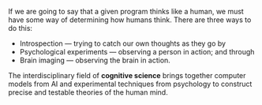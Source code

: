 If we are going to say that a given program thinks like a human, we must have some way of
determining how humans think. 
There are three ways to do this: 
- Introspection — trying to catch our own thoughts as they go by
- Psychological experiments — observing a person in action; and through
- Brain imaging — observing the brain in action.

The interdisciplinary field of **cognitive science** brings together computer models from AI and experimental techniques from psychology to construct precise and testable theories of the human mind.